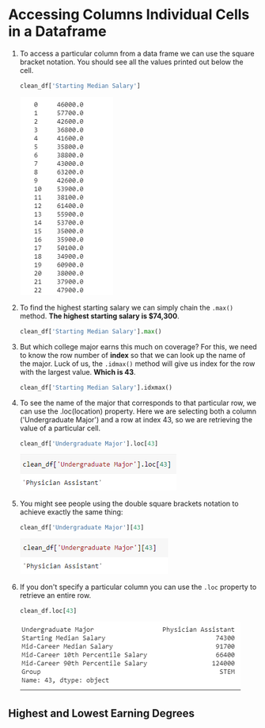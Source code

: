 # Accessing Columns Individual Cells in a Dataframe

1. To access a particular column from a data frame we can use the square bracket notation. You should see all the values printed out below the cell.

   ``` python
   clean_df['Starting Median Salary']
   ```

   ![](https://github.com/ceteongvanness/Analyzing-the-Post-University-Salaries-of-Graduates-by-Major/blob/main/Images/Ch1-6.png)

2. To find the highest starting salary we can simply chain the `.max()` method. **The highest starting salary is $74,300**.

   ``` python
   clean_df['Starting Median Salary'].max()
   ```

3. But which college major earns this much on coverage? For this, we need to know the row number of **index** so that we can look up the name of the major. Luck of us, the `.idmax()` method will give us index for the row with the largest value. **Which is 43**.

   ```python
   clean_df['Starting Median Salary'].idxmax()
   ```

4. To see the name of the major that corresponds to that particular row, we can use the .loc(location) property. Here we are selecting both a column ('Undergraduate Major') and a row at index 43, so we are retrieving the value of a particular cell.

   ```python
   clean_df['Undergraduate Major'].loc[43]
   ```

   ![](https://github.com/ceteongvanness/Analyzing-the-Post-University-Salaries-of-Graduates-by-Major/blob/main/Images/Ch1-7.png)

5. You might see people using the double square brackets notation to achieve exactly the same thing:

   ```python
   clean_df['Undergraduate Major'][43]
   ```

   ![](https://github.com/ceteongvanness/Analyzing-the-Post-University-Salaries-of-Graduates-by-Major/blob/main/Images/Ch1-8.png)

6. If you don't specify a particular column you can use the `.loc` property to retrieve an entire row.

   ``` python
   clean_df.loc[43]
   ```

   ![](https://github.com/ceteongvanness/Analyzing-the-Post-University-Salaries-of-Graduates-by-Major/blob/main/Images/Ch1-9.png)

## Highest and Lowest Earning Degrees

